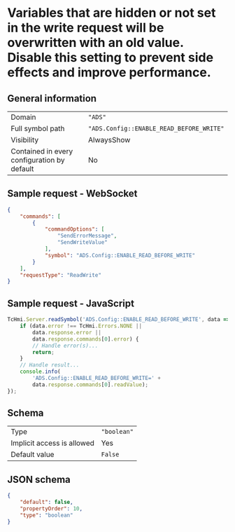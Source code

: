 # Variables that are hidden or not set in the write request will be overwritten with an old value. Disable this setting to prevent side effects and improve performance.

## General information

|  |  |
| - | - |
| Domain | `"ADS"` |
| Full symbol path | `"ADS.Config::ENABLE_READ_BEFORE_WRITE"` |
| Visibility | AlwaysShow |
| Contained in every configuration by default | No |

## Sample request - WebSocket

```json
{
    "commands": [
        {
            "commandOptions": [
                "SendErrorMessage",
                "SendWriteValue"
            ],
            "symbol": "ADS.Config::ENABLE_READ_BEFORE_WRITE"
        }
    ],
    "requestType": "ReadWrite"
}
```

## Sample request - JavaScript

```javascript
TcHmi.Server.readSymbol('ADS.Config::ENABLE_READ_BEFORE_WRITE', data => {
    if (data.error !== TcHmi.Errors.NONE ||
        data.response.error ||
        data.response.commands[0].error) {
        // Handle error(s)...
        return;
    }
    // Handle result...
    console.info(
        'ADS.Config::ENABLE_READ_BEFORE_WRITE=' +
        data.response.commands[0].readValue);
});
```

## Schema

|  |  |
| - | - |
| Type | `"boolean"` |
| Implicit access is allowed | Yes |
| Default value | `False` |

## JSON schema

```json
{
    "default": false,
    "propertyOrder": 10,
    "type": "boolean"
}
```
